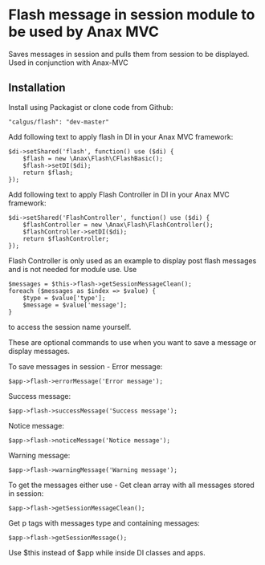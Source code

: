 # Flash message in session module to be used by Anax MVC

Saves messages in session and pulls them from session to be displayed. Used in conjunction with Anax-MVC

## Installation

Install using Packagist or clone code from Github:
```
"calgus/flash": "dev-master"
```

Add following text to apply flash in DI in your Anax MVC framework:
```
$di->setShared('flash', function() use ($di) {
    $flash = new \Anax\Flash\CFlashBasic();
    $flash->setDI($di);
    return $flash;
});
```

Add following text to apply Flash Controller in DI in your Anax MVC framework:
```
$di->setShared('FlashController', function() use ($di) {
    $flashController = new \Anax\Flash\FlashController();
    $flashController->setDI($di);
    return $flashController;
});
```
Flash Controller is only used as an example to display post flash messages and is not needed for module use.
Use
```
$messages = $this->flash->getSessionMessageClean();
foreach ($messages as $index => $value) {
    $type = $value['type'];
    $message = $value['message'];
}
```
to access the session name yourself.

These are optional commands to use when you want to save a message or display messages.

To save messages in session -
Error message:
```
$app->flash->errorMessage('Error message');
```
Success message:
```
$app->flash->successMessage('Success message');
```
Notice message:
```
$app->flash->noticeMessage('Notice message');
```
Warning message:
```
$app->flash->warningMessage('Warning message');
```

To get the messages either use -
Get clean array with all messages stored in session:
```
$app->flash->getSessionMessageClean();
```
Get p tags with messages type and containing messages:
```
$app->flash->getSessionMessage();
```
Use $this instead of $app while inside DI classes and apps.
